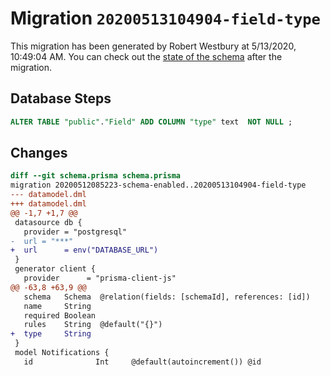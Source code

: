 # Migration `20200513104904-field-type`

This migration has been generated by Robert Westbury at 5/13/2020, 10:49:04 AM.
You can check out the [state of the schema](./schema.prisma) after the migration.

## Database Steps

```sql
ALTER TABLE "public"."Field" ADD COLUMN "type" text  NOT NULL ;
```

## Changes

```diff
diff --git schema.prisma schema.prisma
migration 20200512085223-schema-enabled..20200513104904-field-type
--- datamodel.dml
+++ datamodel.dml
@@ -1,7 +1,7 @@
 datasource db {
   provider = "postgresql"
-  url = "***"
+  url      = env("DATABASE_URL")
 }
 generator client {
   provider      = "prisma-client-js"
@@ -63,8 +63,9 @@
   schema   Schema  @relation(fields: [schemaId], references: [id])
   name     String
   required Boolean
   rules    String  @default("{}")
+  type     String
 }
 model Notifications {
   id              Int     @default(autoincrement()) @id
```


